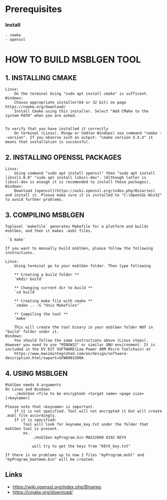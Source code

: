 # Prerequisites

### Install

	- cmake
	- openssl

# HOW TO BUILD MSBLGEN TOOL

## 1. INSTALLING CMAKE
	Linux:
		On the terminal Using "sudo apt install cmake" is sufficent.
	Windows:
		Choose appropriate installer(64 or 32 bit) on page https://cmake.org/download/
		Install Cmake using this installer. Select "Add CMake to the system PATH" when you are asked.


	To verify that you have installed it correctly
		On terminal (Linux), Mingw or Cmd(on Windows) use command "cmake --version". If you observe such an output: "cmake version X.X.X" it means that installation is successful.

## 2. INSTALLING OPENSSL PACKAGES
	Linux:
		Using command "sudo apt install openssl" then "sudo apt install libssl1.0.0" "sudo apt install libssl-dev". (Although latter is libssl-dev is enough it is recomended to install these packages).
	Windows:
		Download [openssl](https://wiki.openssl.org/index.php/Binaries) and install it. Please make sure it is installed to "C:\OpenSSL-Win32" to avoid further problems.


## 3. COMPILING MSBLGEN

	Toplevel `makefile` generates Makefile for a platform and builds msblGen, and then it makes .msbl files.

	 `$	make`

	If you want to manually build msblGen, please follow the following instructions.

	Linux:
		Using terminal go to your msblGen folder. Then type following

		** Creating a build folder **
		`mkdir build`

		** Changing current dir to build **
		`cd build`

		** Creating make file with cmake **
		`cmake .. -G "Unix Makefiles"`

		** Compiling the tool **
		`make`

		This will create the tool binary in your msblGen folder NOT in "build" folder under it.
	Windows:
		You should follow the same instructions above (Linux steps). However you need to use "MINGW32" or similar GNU environment. It is included in the EV KIT SOFTWARE(Low Power ARM Micro Toolchain) at
		https://www.maximintegrated.com/en/design/software-description.html/swpart=SFW0001500A

## 4. USING MSBLGEN
	MsblGen needs 4 arguments
	On Linux and Windows
		./msblGen <file to be encrypted> <target name> <page size> [<keyname>]

	Please note that <keyname> is important.
		If it is not specified. Tool will not encrypted it but will create .msbl file accordingly.
		If it is specified:
			Tool will look for keyname_key.txt under the folder that msblGen tool is present.
			ex.
				./msblGen myProgram.bin MAX32660 8192 KEYX

				will try to get the keys from "KEYX_key.txt"

	If there is no problems up to now 2 files "myProgram.msbl" and "myProgram_bootmem.bin" will be created.

## Links

  - https://wiki.openssl.org/index.php/Binaries
  - https://cmake.org/download/
